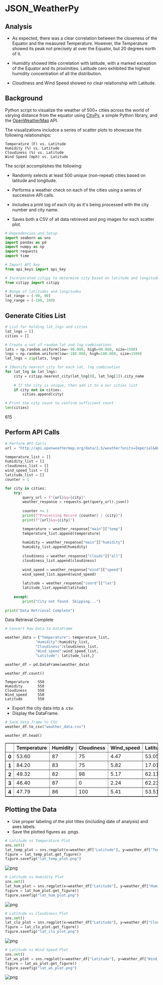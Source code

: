 # JSON_WeatherPy

## Analysis

* As expected, there was a clear correlation between the closeness of the Equator and the measured Temperature. However, the Temperature showed its peak not precisely at over the Equator, but 20 degrees north of it. 

* Humidity showed little correlation with latitude, with a marked exception of the Equator and its proximities. Latitude cero exhibited the highest humidity concentration of all the distribution. 

* Cloudiness and Wind Speed showed no clear relationship with Latitude.

## Background 

Python script to visualize the weather of 500+ cities across the world of varying distance from the equator using [CityPy](https://pypi.python.org/pypi/citipy), a simple Python library, and the [OpenWeatherMap](https://openweathermap.org/api) API. 

The visualizations includce a series of scatter plots to showcase the following relationships:

    Temperature (F) vs. Latitude
    Humidity (%) vs. Latitude
    Cloudiness (%) vs. Latitude
    Wind Speed (mph) vs. Latitude

The script accomplishes the following: 

* Randomly selects at least 500 unique (non-repeat) cities based on latitude and longitude.

* Performs a weather check on each of the cities using a series of successive API calls.

* Includes a print log of each city as it's being processed with the city number and city name.

* Saves both a CSV of all data retrieved and png images for each scatter plot.



```python
# Dependencies and Setup
import seaborn as sns
import pandas as pd
import numpy as np
import requests
import time

# Import API key
from api_keys import api_key

# Incorporated citipy to determine city based on latitude and longitude
from citipy import citipy

# Range of latitudes and longitudes
lat_range = (-90, 90)
lng_range = (-180, 180)
```
## Generate Cities List


```python
# List for holding lat_lngs and cities
lat_lngs = []
cities = []

# Create a set of random lat and lng combinations
lats = np.random.uniform(low=-90.000, high=90.000, size=1500)
lngs = np.random.uniform(low=-180.000, high=180.000, size=1500)
lat_lngs = zip(lats, lngs)

# Identify nearest city for each lat, lng combination
for lat_lng in lat_lngs:
    city = citipy.nearest_city(lat_lng[0], lat_lng[1]).city_name
    
    # If the city is unique, then add it to a our cities list
    if city not in cities:
        cities.append(city)

# Print the city count to confirm sufficient count
len(cities)
```
615

## Perform API Calls

```python
# Perform API Calls
url = "http://api.openweathermap.org/data/2.5/weather?units=Imperial&APPID=" + api_key 

temperature_list = []
humidity_list = []
cloudiness_list = []
wind_speed_list = []
latitude_list = []
counter = 1

for city in cities:
    try:
        query_url = f"{url}&q={city}"
        weather_response = requests.get(query_url).json()
        
        counter += 1
        print(f"Processing Record {counter} | {city}")
        print(f"{url}&q={city}")

        temperature = weather_response["main"]["temp"]
        temperature_list.append(temperature)
    
        humidity = weather_response["main"]["humidity"]
        humidity_list.append(humidity)
    
        cloudiness = weather_response["clouds"]["all"]
        cloudiness_list.append(cloudiness)
    
        wind_speed = weather_response["wind"]["speed"]
        wind_speed_list.append(wind_speed)
    
        latitude = weather_response["coord"]["lat"]
        latitude_list.append(latitude)
        
    except:
        print("City not found. Skipping...")
    
print("Data Retrieval Complete")
```

Data Retrieval Complete

```python
# Convert Raw Data to DataFrame

weather_data = {"Temperature": temperature_list,
              "Humidity":humidity_list,
              "Cloudiness":cloudiness_list,
              "Wind_speed":wind_speed_list,
              "Latitude": latitude_list,}

weather_df = pd.DataFrame(weather_data)

weather_df.count()
```

    Temperature    550
    Humidity       550
    Cloudiness     550
    Wind_speed     550
    Latitude       550


* Export the city data into a .csv.
* Display the DataFrame.

```python
# Save data frame to CSV
weather_df.to_csv("weather_data.csv")

weather_df.head()
```

<table border=\"1\" class=\"dataframe\">
  <thead>
   <tr style=\"text-align: right;\">
       <th></th>
       <th>Temperature</th>
       <th>Humidity</th>
       <th>Cloudiness</th>
       <th>Wind_speed</th>
       <th>Latitude</th>
    </tr>
  </thead>
  <tbody>
   <tr>
       <th>0</th>
       <td>53.60</td>
       <td>87</td>
       <td>75</td>
       <td>4.47</td>
       <td>53.05</td>
    </tr>
    <tr>
       <th>1</th>
       <td>84.20</td>
       <td>83</td>
       <td>75</td>
       <td>5.82</td>
       <td>17.01</td>
       </tr>
       <tr>
       <th>2</th>
       <td>49.32</td>
       <td>82</td>
       <td>98</td>
       <td>5.17</td>
       <td>62.11</td>
       </tr>
       <tr>
       <th>3</th>
       <td>46.40</td>
             <td>87</td>
             <td>0</td>
             <td>2.24</td>
             <td>62.23</td>
           </tr>
           <tr>
            <th>4</th>
            <td>47.79</td>
             <td>86</td>
            <td>100</td>
             <td>5.41</td>
             <td>53.51</td>
       </tr>
       </tbody>
       </table>
       </div>
       

## Plotting the Data

* Use proper labeling of the plot titles (including date of analysis) and axes labels.
* Save the plotted figures as .pngs.

```python
# Latitude vs Temperature Plot
sns.set()
lat_temp_plot = sns.regplot(x=weather_df["Latitude"], y=weather_df["Temperature"], data=weather_df, fit_reg=False).set_title("Latitude vs Temperature (F)")
figure = lat_temp_plot.get_figure()    
figure.savefig("lat_temp_plot.png")
```
![png](Assignment/lat_temp_plot.png)

```python
# Latitude vs Humidity Plot
sns.set()
lat_hum_plot = sns.regplot(x=weather_df["Latitude"], y=weather_df["Humidity"], data=weather_df, fit_reg=False).set_title("Latitude vs Humidity (%)")
figure = lat_hum_plot.get_figure()    
figure.savefig("lat_hum_plot.png")
```
![png](Assignment/lat_hum_plot.png)

```python
# Latitude vs Cloudiness Plot
sns.set()
lat_clo_plot = sns.regplot(x=weather_df["Latitude"], y=weather_df["Cloudiness"], data=weather_df, fit_reg=False).set_title("Latitude vs Cloudiness (%)")
figure = lat_clo_plot.get_figure()    
figure.savefig("lat_clo_plot.png")
```
![png](Assignment/lat_clo_plot.png)

```python
# Latitude vs Wind Speed Plot
sns.set()
lat_ws_plot = sns.regplot(x=weather_df["Latitude"], y=weather_df["Wind_speed"], data=weather_df, fit_reg=False).set_title("Latitude vs Wind Speed (mph)")
figure = lat_ws_plot.get_figure()    
figure.savefig("lat_ws_plot.png")
```
![png](Assignment/lat_ws_plot.png)
